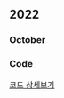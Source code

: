## 2022
### October

### Code
[코드 상세보기](https://github.com/JayFreemandev/Problem-Solving/blob/main/LeetCode/README.md)
